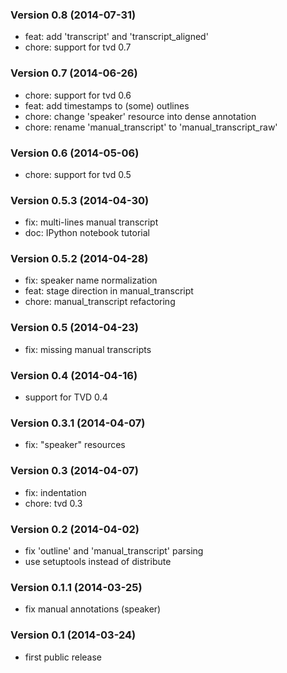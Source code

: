 ### Version 0.8 (2014-07-31)

  - feat: add 'transcript' and 'transcript_aligned'
  - chore: support for tvd 0.7

### Version 0.7 (2014-06-26)

  - chore: support for tvd 0.6
  - feat: add timestamps to (some) outlines
  - chore: change 'speaker' resource into dense annotation
  - chore: rename 'manual_transcript' to 'manual_transcript_raw'

### Version 0.6 (2014-05-06)

  - chore: support for tvd 0.5

### Version 0.5.3 (2014-04-30)

  - fix: multi-lines manual transcript
  - doc: IPython notebook tutorial

### Version 0.5.2 (2014-04-28)

  - fix: speaker name normalization
  - feat: stage direction in manual_transcript
  - chore: manual_transcript refactoring

### Version 0.5 (2014-04-23)

  - fix: missing manual transcripts

### Version 0.4 (2014-04-16)

  - support for TVD 0.4

### Version 0.3.1 (2014-04-07)

  - fix: "speaker" resources

### Version 0.3 (2014-04-07)

  - fix: indentation
  - chore: tvd 0.3

### Version 0.2 (2014-04-02)

  - fix 'outline' and 'manual_transcript' parsing
  - use setuptools instead of distribute

### Version 0.1.1 (2014-03-25)

  - fix manual annotations (speaker)

### Version 0.1 (2014-03-24)

  - first public release
